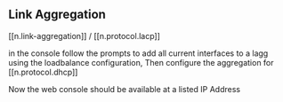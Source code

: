 
## Link Aggregation

[[n.link-aggregation]] / [[n.protocol.lacp]]

in the console follow the prompts to add all current interfaces to a lagg using the loadbalance configuration, Then configure the aggregation for [[n.protocol.dhcp]]

Now the web console should be available at a listed IP Address
